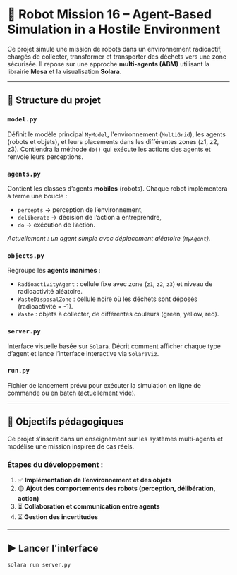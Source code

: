 # 🤖 Robot Mission 16 – Agent-Based Simulation in a Hostile Environment

Ce projet simule une mission de robots dans un environnement radioactif, chargés de collecter, transformer et transporter des déchets vers une zone sécurisée. Il repose sur une approche **multi-agents (ABM)** utilisant la librairie **Mesa** et la visualisation **Solara**.

---

## 📁 Structure du projet

### `model.py`
Définit le modèle principal `MyModel`, l'environnement (`MultiGrid`), les agents (robots et objets), et leurs placements dans les différentes zones (z1, z2, z3). Contiendra la méthode `do()` qui exécute les actions des agents et renvoie leurs perceptions.

### `agents.py`
Contient les classes d’agents **mobiles** (robots). Chaque robot implémentera à terme une boucle :
- `percepts` → perception de l’environnement,
- `deliberate` → décision de l’action à entreprendre,
- `do` → exécution de l’action.

*Actuellement : un agent simple avec déplacement aléatoire (`MyAgent`).*

### `objects.py`
Regroupe les **agents inanimés** :
- `RadioactivityAgent` : cellule fixe avec zone (`z1`, `z2`, `z3`) et niveau de radioactivité aléatoire.
- `WasteDisposalZone` : cellule noire où les déchets sont déposés (radioactivité = -1).
- `Waste` : objets à collecter, de différentes couleurs (green, yellow, red).

### `server.py`
Interface visuelle basée sur `Solara`. Décrit comment afficher chaque type d’agent et lance l’interface interactive via `SolaraViz`.

### `run.py`
Fichier de lancement prévu pour exécuter la simulation en ligne de commande ou en batch (actuellement vide).

---

## 🚧 Objectifs pédagogiques

Ce projet s’inscrit dans un enseignement sur les systèmes multi-agents et modélise une mission inspirée de cas réels.

### Étapes du développement :
1. ✅ **Implémentation de l’environnement et des objets**
2. 🟡 **Ajout des comportements des robots (perception, délibération, action)**
3. ⏳ **Collaboration et communication entre agents**
4. ⏳ **Gestion des incertitudes**

---

## ▶️ Lancer l'interface

```bash
solara run server.py
